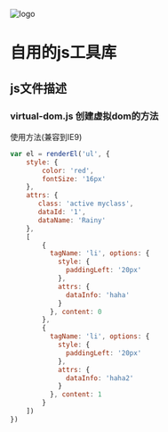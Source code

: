 ![logo](http://songbw.cn/asset/img/icon.ico)

# 自用的js工具库

## js文件描述

### virtual-dom.js 创建虚拟dom的方法

使用方法(兼容到IE9)

```javascript
var el = renderEl('ul', {
    style: {
        color: 'red',
        fontSize: '16px'
    },
    attrs: {
       class: 'active myclass',
       dataId: '1',
       dataName: 'Rainy'
    },
    [
        {
          tagName: 'li', options: {
            style: {
              paddingLeft: '20px'
            },
            attrs: {
              dataInfo: 'haha'
            }
          }, content: 0
        },
        {
          tagName: 'li', options: {
            style: {
              paddingLeft: '20px'
            },
            attrs: {
              dataInfo: 'haha2'
            }
          }, content: 1
        }
    ])
})
```